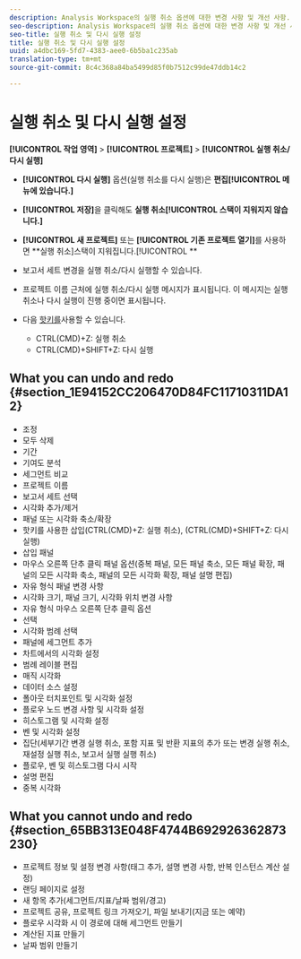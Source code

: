 ```yaml
---
description: Analysis Workspace의 실행 취소 옵션에 대한 변경 사항 및 개선 사항.
seo-description: Analysis Workspace의 실행 취소 옵션에 대한 변경 사항 및 개선 사항.
seo-title: 실행 취소 및 다시 실행 설정
title: 실행 취소 및 다시 실행 설정
uuid: a4dbc169-5fd7-4383-aee0-6b5ba1c235ab
translation-type: tm+mt
source-git-commit: 8c4c368a84ba5499d85f0b7512c99de47ddb14c2

---
```



# 실행 취소 및 다시 실행 설정

**[!UICONTROL 작업 영역]** &gt; **[!UICONTROL 프로젝트]** &gt; **[!UICONTROL 실행 취소/다시 실행]**

* **[!UICONTROL 다시 실행]** 옵션(실행 취소를 다시 실행)은 **편집[!UICONTROL 메뉴에 있습니다.]**

* **[!UICONTROL 저장]**&#x200B;을 클릭해도 **실행 취소[!UICONTROL 스택이 지워지지 않습니다.]**

* **[!UICONTROL 새 프로젝트]** 또는 **[!UICONTROL 기존 프로젝트 열기]**&#x200B;를 사용하면 **실행 취소]스택이 지워집니다.[!UICONTROL **

* 보고서 세트 변경을 실행 취소/다시 실행할 수 있습니다.
* 프로젝트 이름 근처에 실행 취소/다시 실행 메시지가 표시됩니다. 이 메시지는 실행 취소나 다시 실행이 진행 중이면 표시됩니다.
* 다음 [핫키를](/help/analyze/analysis-workspace/build-workspace-project/fa-shortcut-keys.md)사용할 수 있습니다.

   * CTRL(CMD)+Z: 실행 취소
   * CTRL(CMD)+SHIFT+Z: 다시 실행

## What you can undo and redo {#section_1E94152CC206470D84FC11710311DA12}

* 조정
* 모두 삭제
* 기간
* 기여도 분석
* 세그먼트 비교
* 프로젝트 이름
* 보고서 세트 선택
* 시각화 추가/제거
* 패널 또는 시각화 축소/확장
* 핫키를 사용한 삽입(CTRL(CMD)+Z: 실행 취소), (CTRL(CMD)+SHIFT+Z: 다시 실행)
* 삽입 패널
* 마우스 오른쪽 단추 클릭 패널 옵션(중복 패널, 모든 패널 축소, 모든 패널 확장, 패널의 모든 시각화 축소, 패널의 모든 시각화 확장, 패널 설명 편집)
* 자유 형식 패널 변경 사항
* 시각화 크기, 패널 크기, 시각화 위치 변경 사항
* 자유 형식 마우스 오른쪽 단추 클릭 옵션
* 선택
* 시각화 범례 선택
* 패널에 세그먼트 추가
* 차트에서의 시각화 설정
* 범례 레이블 편집
* 매직 시각화
* 데이터 소스 설정
* 폴아웃 터치포인트 및 시각화 설정
* 플로우 노드 변경 사항 및 시각화 설정
* 히스토그램 및 시각화 설정
* 벤 및 시각화 설정
* 집단(세부기간 변경 실행 취소, 포함 지표 및 반환 지표의 추가 또는 변경 실행 취소, 재설정 실행 취소, 보고서 실행 실행 취소)
* 플로우, 벤 및 히스토그램 다시 시작
* 설명 편집
* 중복 시각화

## What you cannot undo and redo {#section_65BB313E048F4744B692926362873230}

* 프로젝트 정보 및 설정 변경 사항(태그 추가, 설명 변경 사항, 반복 인스턴스 계산 설정)
* 랜딩 페이지로 설정
* 새 항목 추가(세그먼트/지표/날짜 범위/경고)
* 프로젝트 공유, 프로젝트 링크 가져오기, 파일 보내기(지금 또는 예약)
* 플로우 시각화 시 이 경로에 대해 세그먼트 만들기
* 계산된 지표 만들기
* 날짜 범위 만들기

